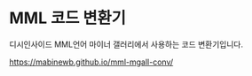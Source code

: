 # MML 코드 변환기

디시인사이드 MML언어 마이너 갤러리에서 사용하는 코드 변환기입니다.

<a href="https://mabinewb.github.io/mml-mgall-conv/" target="_blank">https://mabinewb.github.io/mml-mgall-conv/</a>
